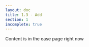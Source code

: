 ```yaml
---
layout: doc
title: 1.3 - Add
section: 1
incomplete: true
---
```

Content is in the ease page right now
